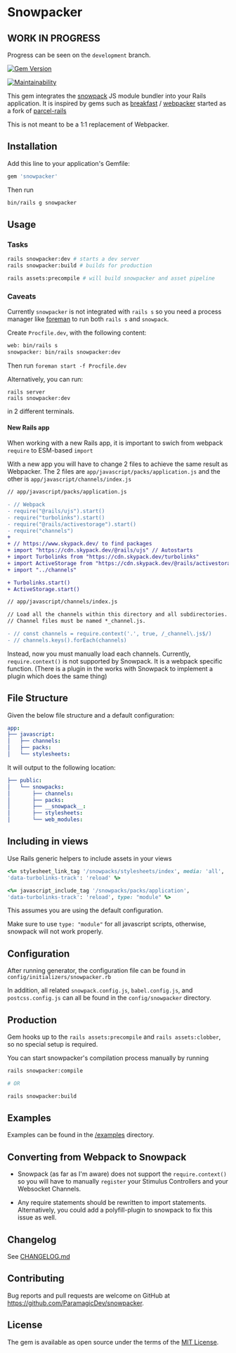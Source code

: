 # Snowpacker

## WORK IN PROGRESS

Progress can be seen on the `development` branch.

[![Gem Version](https://badge.fury.io/rb/snowpacker.svg)](https://badge.fury.io/rb/snowpacker)

[![Maintainability](https://api.codeclimate.com/v1/badges/b88ac1a56d868d4f23d5/maintainability)](https://codeclimate.com/github/ParamagicDev/snowpacker/maintainability)

This gem integrates the [snowpack](https://snowpack.dev/) JS module bundler into
your Rails application. It is inspired by gems such as
[breakfast](https://github.com/devlocker/breakfast) /
[webpacker](https://github.com/rails/webpacker) started as a fork of
[parcel-rails](https://github.com/michaldarda/parcel-rails)

This is not meant to be a 1:1 replacement of Webpacker.

## Installation

Add this line to your application's Gemfile:

```ruby
gem 'snowpacker'
```

Then run

```bash
bin/rails g snowpacker
```

## Usage

### Tasks

```bash
rails snowpacker:dev # starts a dev server
rails snowpacker:build # builds for production

rails assets:precompile # will build snowpacker and asset pipeline
```

### Caveats

Currently `snowpacker` is not integrated with `rails s` so you need a process manager like [foreman](https://github.com/ddollar/foreman) to run both `rails s` and `snowpack`.

Create `Procfile.dev`, with the following content:

```bash
web: bin/rails s
snowpacker: bin/rails snowpacker:dev
```

Then run `foreman start -f Procfile.dev`

Alternatively, you can run:

```
rails server
rails snowpacker:dev
```

in 2 different terminals.

#### New Rails app

When working with a new Rails app, it is important to swich from webpack
`require` to ESM-based `import`

With a new app you will have to change 2 files to achieve the same
result as Webpacker. The 2 files are
`app/javascript/packs/application.js` and the other is
`app/javascript/channels/index.js`

```diff
// app/javascript/packs/application.js

- // Webpack
- require("@rails/ujs").start()
- require("turbolinks").start()
- require("@rails/activestorage").start()
- require("channels")
+
+ // https://www.skypack.dev/ to find packages
+ import "https://cdn.skypack.dev/@rails/ujs" // Autostarts
+ import Turbolinks from "https://cdn.skypack.dev/turbolinks"
+ import ActiveStorage from "https://cdn.skypack.dev/@rails/activestorage"
+ import "../channels"

+ Turbolinks.start()
+ ActiveStorage.start()
```

```diff
// app/javascript/channels/index.js

// Load all the channels within this directory and all subdirectories.
// Channel files must be named *_channel.js.

- // const channels = require.context('.', true, /_channel\.js$/)
- // channels.keys().forEach(channels)
```

Instead, now you must manually load each channels. Currently,
`require.context()` is not supported by Snowpack. It is a webpack
specific function. (There is a plugin in the works with Snowpack to
implement a plugin which does the same thing)

## File Structure

Given the below file structure and a default configuration:

```yaml
app:
├── javascript:
│   ├── channels:
│   ├── packs:
│   └── stylesheets:
```

It will output to the following location:

```yaml
├── public:
│   └── snowpacks:
│       ├── channels:
│       ├── packs:
│       ├── __snowpack__:
│       ├── stylesheets:
│       └── web_modules:
```

## Including in views

Use Rails generic helpers to include assets in your views

```ruby
<%= stylesheet_link_tag '/snowpacks/stylesheets/index', media: 'all',
'data-turbolinks-track': 'reload' %>

<%= javascript_include_tag '/snowpacks/packs/application',
'data-turbolinks-track': 'reload', type: "module" %>
```

This assumes you are using the default configuration.

Make sure to use `type: "module"` for all javascript scripts, otherwise,
snowpack will not work properly.

## Configuration

After running generator, the configuration file can be found in
`config/initializers/snowpacker.rb`

In addition, all related `snowpack.config.js`, `babel.config.js`, and
`postcss.config.js` can all be found in the `config/snowpacker`
directory.

## Production

Gem hooks up to the `rails assets:precompile` and `rails
assets:clobber`, so no special setup is required.

You can start snowpacker's compilation process manually by running

```bash
rails snowpacker:compile

# OR

rails snowpacker:build
```


## Examples

Examples can be found in the [/examples](/examples) directory.

## Converting from Webpack to Snowpack

- Snowpack (as far as I'm aware) does not support the `require.context()`
so you will have to manually `register` your Stimulus Controllers and
your Websocket Channels.

- Any require statements should be rewritten to import statements.
Alternatively, you could add a polyfill-plugin to snowpack to fix this
issue as well.


## Changelog

See [CHANGELOG.md](https://github.com/ParamagicDev/snowpacker/blob/master/CHANGELOG.md)

## Contributing

Bug reports and pull requests are welcome on GitHub at https://github.com/ParamagicDev/snowpacker.

## License

The gem is available as open source under the terms of the [MIT License](https://opensource.org/licenses/MIT).

